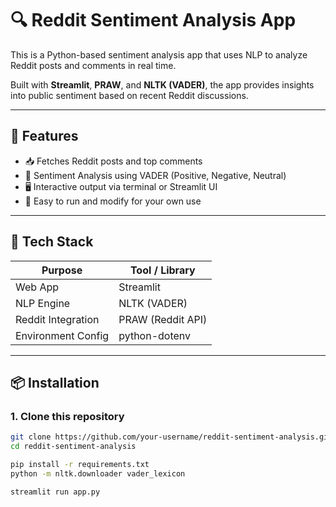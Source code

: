 # 🔍 Reddit Sentiment Analysis App

This is a Python-based sentiment analysis app that uses NLP to analyze Reddit posts and comments in real time.

Built with **Streamlit**, **PRAW**, and **NLTK (VADER)**, the app provides insights into public sentiment based on recent Reddit discussions.

---

## 🚀 Features

- 📥 Fetches Reddit posts and top comments
- 🧠 Sentiment Analysis using VADER (Positive, Negative, Neutral)
- 🖥️ Interactive output via terminal or Streamlit UI
- 🔌 Easy to run and modify for your own use

---

## 🧰 Tech Stack

| Purpose            | Tool / Library       |
|--------------------|----------------------|
| Web App            | Streamlit            |
| NLP Engine         | NLTK (VADER)         |
| Reddit Integration | PRAW (Reddit API)    |
| Environment Config | python-dotenv        |

---

## 📦 Installation

### 1. Clone this repository

```bash
git clone https://github.com/your-username/reddit-sentiment-analysis.git
cd reddit-sentiment-analysis

pip install -r requirements.txt
python -m nltk.downloader vader_lexicon

streamlit run app.py
